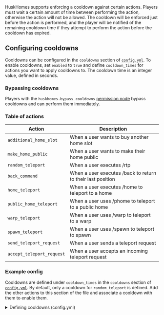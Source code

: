 HuskHomes supports enforcing a cooldown against certain actions. Players must wait a certain amount of time between performing the action, otherwise the action will not be allowed. The cooldown will be enforced just before the action is performed, and the player will be notified of the remaining cooldown time if they attempt to perform the action before the cooldown has expired.

## Configuring cooldowns
Cooldowns can be configured in the `cooldowns` section of [`config.yml`](config-files). To enable cooldowns, set `enabled` to `true` and define `cooldown_times` for actions you want to apply cooldowns to. The cooldown time is an integer value, defined in seconds.

### Bypassing cooldowns
Players with the `huskhomes.bypass_cooldowns` [permission node](commands) bypass cooldowns and can perform them immediately.

### Table of actions
| Action                    | Description                                                 |
|---------------------------|-------------------------------------------------------------|
| `additional_home_slot`    | When a user wants to buy another home slot                  |
| `make_home_public`        | When a user wants to make their home public                 |
| `random_teleport`         | When a user executes /rtp                                   |
| `back_command`            | When a user executes /back to return to their last position |
| `home_teleport`           | When a user executes /home to teleport to a home            |
| `public_home_teleport`    | When a user uses /phome to teleport to a public home        |
| `warp_teleport`           | When a user uses /warp to teleport to a warp                |
| `spawn_teleport`          | When a user uses /spawn to teleport to spawn                |
| `send_teleport_request`   | When a user sends a teleport request                        |
| `accept_teleport_request` | When a user accepts an incoming teleport request            |

### Example config
Cooldowns are defined under `cooldown_times` in the `cooldowns` section of [`config.yml`](config-files). By default, only a cooldown for `random_teleport` is defined. Add the other actions to this section of the file and associate a cooldown with them to enable them.

<details>
<summary>Defining cooldowns (config.yml)</summary>

```yaml
cooldowns:
  # Whether to apply a cooldown between performing certain actions
  enabled: true
  # Set a cooldown between performing actions (in seconds). Docs: https://william278.net/docs/huskhomes/cooldowns/
  costs:
      additional_home_slot: 0
      make_home_public: 0
      random_teleport: 600
      back_command: 0
      home_teleport: 0
      public_home_teleport: 0
      warp_teleport: 0
      spawn_teleport: 0
      send_teleport_request: 0
      accept_teleport_request: 0
```
</details>